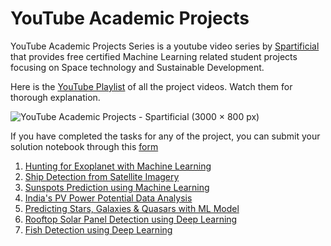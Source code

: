 # YouTube Academic Projects


YouTube Academic Projects Series is a youtube video series by [Spartificial](https://spartificial.com/) that provides free certified Machine Learning related student projects focusing on Space technology and Sustainable Development.

Here is the [YouTube Playlist](https://youtube.com/playlist?list=PL7HQvd_RTCc3Vope7dkx4pggrH5f-uvZe) of all the project videos. Watch them for thorough explanation.


![YouTube Academic Projects - Spartificial (3000 × 800 px)](https://user-images.githubusercontent.com/50978045/188312778-3a699a9c-b4d1-4c4c-ab28-1305bcbf18c2.png)

If you have completed the tasks for any of the project, you can submit your solution notebook through this [form](https://docs.google.com/forms/d/e/1FAIpQLSd0TiEf7SsHMS7dvnkUzUZBiXKq-0Ctv8ejjNjbubR4LHfGtg/viewform)


1. [Hunting for Exoplanet with Machine Learning](https://github.com/Spartificial/yt-acad-projs/blob/main/heml0922-spartificial.ipynb)
2. [Ship Detection from Satellite Imagery](https://github.com/Spartificial/yt-acad-projs/blob/main/sdsi0922.ipynb)
3. [Sunspots Prediction using Machine Learning](https://github.com/Spartificial/yt-acad-projs/blob/main/spml0922.ipynb)
4. [India's PV Power Potential Data Analysis](https://github.com/Spartificial/yt-acad-projs/blob/main/pvpda1122.ipynb)
5. [Predicting Stars, Galaxies & Quasars with ML Model](https://github.com/Spartificial/yt-acad-projs/blob/main/psgq-0922.ipynb)
6. [Rooftop Solar Panel Detection using Deep Learning](https://github.com/Spartificial/yt-acad-projs/blob/main/rspd-1222.ipynb) 
7. [Fish Detection using Deep Learning](https://github.com/Spartificial/yt-acad-projs/blob/main/fsdr-1122.ipynb)
